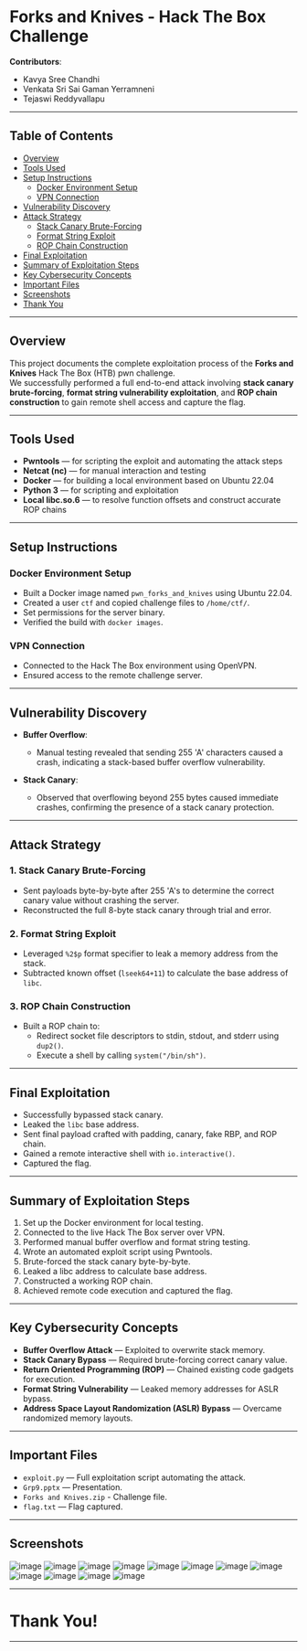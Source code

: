 # Forks and Knives - Hack The Box Challenge

**Contributors**:  
- Kavya Sree Chandhi  
- Venkata Sri Sai Gaman Yerramneni  
- Tejaswi Reddyvallapu  

---

## Table of Contents

- [Overview](#overview)
- [Tools Used](#tools-used)
- [Setup Instructions](#setup-instructions)
  - [Docker Environment Setup](#docker-environment-setup)
  - [VPN Connection](#vpn-connection)
- [Vulnerability Discovery](#vulnerability-discovery)
- [Attack Strategy](#attack-strategy)
  - [Stack Canary Brute-Forcing](#1-stack-canary-brute-forcing)
  - [Format String Exploit](#2-format-string-exploit)
  - [ROP Chain Construction](#3-rop-chain-construction)
- [Final Exploitation](#final-exploitation)
- [Summary of Exploitation Steps](#summary-of-exploitation-steps)
- [Key Cybersecurity Concepts](#key-cybersecurity-concepts)
- [Important Files](#important-files)
- [Screenshots](#screenshots)
- [Thank You](#thank-you)

---

## Overview

This project documents the complete exploitation process of the **Forks and Knives** Hack The Box (HTB) pwn challenge.  
We successfully performed a full end-to-end attack involving **stack canary brute-forcing**, **format string vulnerability exploitation**, and **ROP chain construction** to gain remote shell access and capture the flag.

---

## Tools Used

- **Pwntools** — for scripting the exploit and automating the attack steps
- **Netcat (nc)** — for manual interaction and testing
- **Docker** — for building a local environment based on Ubuntu 22.04
- **Python 3** — for scripting and exploitation
- **Local libc.so.6** — to resolve function offsets and construct accurate ROP chains

---

## Setup Instructions

### Docker Environment Setup

- Built a Docker image named `pwn_forks_and_knives` using Ubuntu 22.04.
- Created a user `ctf` and copied challenge files to `/home/ctf/`.
- Set permissions for the server binary.
- Verified the build with `docker images`.

### VPN Connection

- Connected to the Hack The Box environment using OpenVPN.
- Ensured access to the remote challenge server.

---

## Vulnerability Discovery

- **Buffer Overflow**:
  - Manual testing revealed that sending 255 'A' characters caused a crash, indicating a stack-based buffer overflow vulnerability.
  
- **Stack Canary**:
  - Observed that overflowing beyond 255 bytes caused immediate crashes, confirming the presence of a stack canary protection.

---

## Attack Strategy

### 1. Stack Canary Brute-Forcing

- Sent payloads byte-by-byte after 255 'A's to determine the correct canary value without crashing the server.
- Reconstructed the full 8-byte stack canary through trial and error.

### 2. Format String Exploit

- Leveraged `%2$p` format specifier to leak a memory address from the stack.
- Subtracted known offset (`lseek64+11`) to calculate the base address of `libc`.

### 3. ROP Chain Construction

- Built a ROP chain to:
  - Redirect socket file descriptors to stdin, stdout, and stderr using `dup2()`.
  - Execute a shell by calling `system("/bin/sh")`.

---

## Final Exploitation

- Successfully bypassed stack canary.
- Leaked the `libc` base address.
- Sent final payload crafted with padding, canary, fake RBP, and ROP chain.
- Gained a remote interactive shell with `io.interactive()`.
- Captured the flag.

---

## Summary of Exploitation Steps

1. Set up the Docker environment for local testing.
2. Connected to the live Hack The Box server over VPN.
3. Performed manual buffer overflow and format string testing.
4. Wrote an automated exploit script using Pwntools.
5. Brute-forced the stack canary byte-by-byte.
6. Leaked a libc address to calculate base address.
7. Constructed a working ROP chain.
8. Achieved remote code execution and captured the flag.

---

## Key Cybersecurity Concepts

- **Buffer Overflow Attack** — Exploited to overwrite stack memory.
- **Stack Canary Bypass** — Required brute-forcing correct canary value.
- **Return Oriented Programming (ROP)** — Chained existing code gadgets for execution.
- **Format String Vulnerability** — Leaked memory addresses for ASLR bypass.
- **Address Space Layout Randomization (ASLR) Bypass** — Overcame randomized memory layouts.

---

## Important Files

- `exploit.py` — Full exploitation script automating the attack.
- `Grp9.pptx` — Presentation.
- `Forks and Knives.zip` - Challenge file.
- `flag.txt` — Flag captured.

---

## Screenshots
![image](https://github.com/user-attachments/assets/08915a8c-8309-4e4c-ba86-85dc02387a70)
![image](https://github.com/user-attachments/assets/30b24217-9540-4903-8ba8-8d4c72be4df2)
![image](https://github.com/user-attachments/assets/d714c998-0c37-43b1-aedd-7a58b6168eab)
![image](https://github.com/user-attachments/assets/ecf332bd-4090-4482-9139-08f699f16f3a)
![image](https://github.com/user-attachments/assets/61ddf042-a6f8-4be6-b73d-b9e6b3be8789)
![image](https://github.com/user-attachments/assets/705e01dc-d016-4512-b097-f25729a47da1)
![image](https://github.com/user-attachments/assets/21c4ef1a-23b7-42ff-b16d-a2cdee95fc70)
![image](https://github.com/user-attachments/assets/b4dab886-aa71-41c3-ad63-ba88f3c7906d)
![image](https://github.com/user-attachments/assets/606dcbbd-8c0a-4984-8212-429d0c8ea37d)
![image](https://github.com/user-attachments/assets/abd60d89-cde7-425d-a825-ef1e93e348d7)
![image](https://github.com/user-attachments/assets/492eaa8f-f541-43ae-b171-87278cf81179)
![image](https://github.com/user-attachments/assets/81e54fe6-8f71-49e1-aba9-37887e939973)













---

# Thank You!

---
